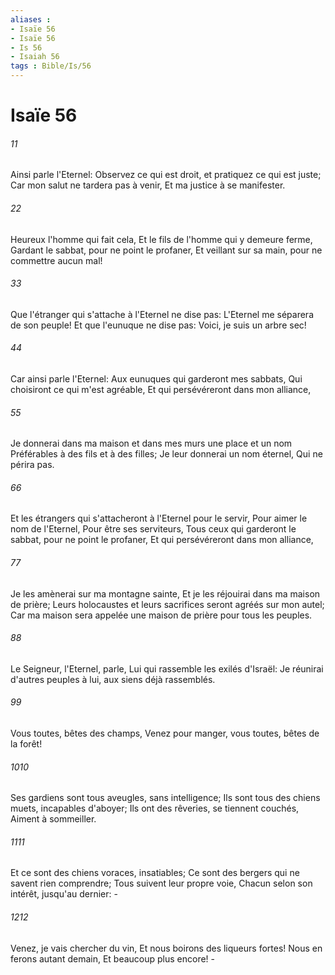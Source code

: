 ```yaml
---
aliases : 
- Isaïe 56
- Isaïe 56
- Is 56
- Isaiah 56
tags : Bible/Is/56
---
```


# Isaïe 56

###### 11
Ainsi parle l'Eternel: Observez ce qui est droit, et pratiquez ce qui est juste; Car mon salut ne tardera pas à venir, Et ma justice à se manifester.
###### 22
Heureux l'homme qui fait cela, Et le fils de l'homme qui y demeure ferme, Gardant le sabbat, pour ne point le profaner, Et veillant sur sa main, pour ne commettre aucun mal!
###### 33
Que l'étranger qui s'attache à l'Eternel ne dise pas: L'Eternel me séparera de son peuple! Et que l'eunuque ne dise pas: Voici, je suis un arbre sec!
###### 44
Car ainsi parle l'Eternel: Aux eunuques qui garderont mes sabbats, Qui choisiront ce qui m'est agréable, Et qui persévéreront dans mon alliance,
###### 55
Je donnerai dans ma maison et dans mes murs une place et un nom Préférables à des fils et à des filles; Je leur donnerai un nom éternel, Qui ne périra pas.
###### 66
Et les étrangers qui s'attacheront à l'Eternel pour le servir, Pour aimer le nom de l'Eternel, Pour être ses serviteurs, Tous ceux qui garderont le sabbat, pour ne point le profaner, Et qui persévéreront dans mon alliance,
###### 77
Je les amènerai sur ma montagne sainte, Et je les réjouirai dans ma maison de prière; Leurs holocaustes et leurs sacrifices seront agréés sur mon autel; Car ma maison sera appelée une maison de prière pour tous les peuples.
###### 88
Le Seigneur, l'Eternel, parle, Lui qui rassemble les exilés d'Israël: Je réunirai d'autres peuples à lui, aux siens déjà rassemblés.
###### 99
Vous toutes, bêtes des champs, Venez pour manger, vous toutes, bêtes de la forêt!
###### 1010
Ses gardiens sont tous aveugles, sans intelligence; Ils sont tous des chiens muets, incapables d'aboyer; Ils ont des rêveries, se tiennent couchés, Aiment à sommeiller.
###### 1111
Et ce sont des chiens voraces, insatiables; Ce sont des bergers qui ne savent rien comprendre; Tous suivent leur propre voie, Chacun selon son intérêt, jusqu'au dernier: -
###### 1212
Venez, je vais chercher du vin, Et nous boirons des liqueurs fortes! Nous en ferons autant demain, Et beaucoup plus encore! -
